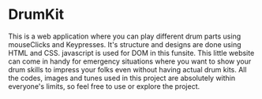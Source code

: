 # DrumKit
This is a web application where you can play different drum parts using mouseClicks and Keypresses.
It's structure and designs are done using HTML and CSS.
javascript is used for DOM in this funsite.
This little website can come in handy for emergency situations where you want to show your drum skills to impress your folks even without having actual drum kits.
All the codes, images and tunes used in this project are absolutely within everyone's limits, so feel free to use or explore the project.
